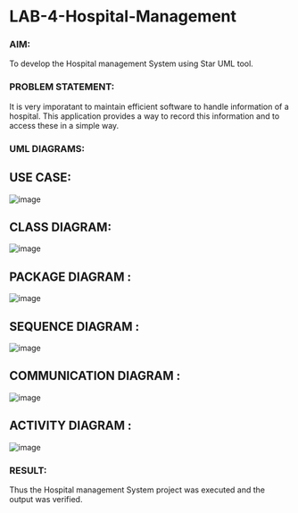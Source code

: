 # LAB-4-Hospital-Management
### AIM:
To develop the Hospital management System using Star UML tool.
### PROBLEM STATEMENT:
It is very imporatant to maintain efficient software to handle information of a hospital.
This application provides a way to record this information and to access these in a simple way.

### UML DIAGRAMS:
## USE CASE:
![image](https://github.com/user-attachments/assets/5e3c6c2d-e268-4f1b-8e2f-6f6fd483a0e6)
## CLASS DIAGRAM:
![image](https://github.com/user-attachments/assets/df313119-9181-4a6e-8b2b-e31f54ccf857)
## PACKAGE DIAGRAM :
![image](https://github.com/user-attachments/assets/d7fb09b0-4773-4b2c-a4b7-ec75dc3607d7)
## SEQUENCE DIAGRAM :
![image](https://github.com/user-attachments/assets/41f44ddf-38e4-4ec1-b471-43c35a6b6b0a)
## COMMUNICATION DIAGRAM :
![image](https://github.com/user-attachments/assets/23e6bee1-fda9-4998-ae84-bf2331cb1916)
## ACTIVITY DIAGRAM :
![image](https://github.com/user-attachments/assets/4e9c4fd7-a032-44f9-888e-568beb9ea0d2)
### RESULT:
Thus the Hospital management System project was executed and the output was verified.
